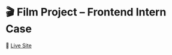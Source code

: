 # 🎬 Film Project – Frontend Intern Case
🔗 [Live Site](https://film-project1.netlify.app/)  








